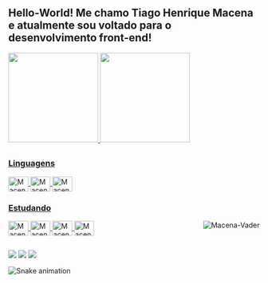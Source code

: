 ## Hello-World! Me chamo Tiago Henrique Macena e atualmente sou voltado para o desenvolvimento front-end!
<div style="display: center">
  <a href="https://github.com/thmacena">
 <img height="180em" src="https://github-readme-stats.vercel.app/api?username=thmacena&show_icons=true&theme=great-gatsby&include_all_commits=true&count_private=true"/>
  <img height="180em" src="https://github-readme-stats.vercel.app/api/top-langs/?username=thmacena&layout=compact&langs_count=7&theme=great-gatsby"/>
</div>
  
  ##
 
<div> 
  <h3>Linguagens</h3>
    <img align="center" alt="Macena-HTML" height="30" width="40" src="https://cdn.jsdelivr.net/gh/devicons/devicon/icons/html5/html5-plain.svg">
    <img align="center" alt="Macena-CSS" height="30" width="40" src="https://cdn.jsdelivr.net/gh/devicons/devicon/icons/css3/css3-plain.svg">
    <img align="center" alt="Macena-Js" height="30" width="40" src="https://cdn.jsdelivr.net/gh/devicons/devicon/icons/javascript/javascript-plain.svg">  
  <h3>Estudando</h3>
    <img align="center" alt="Macena-React" height="30" width="40" src="https://cdn.jsdelivr.net/gh/devicons/devicon/icons/react/react-original.svg">  
    <img align="center" alt="Macena-Python" height="30" width="40" src="https://cdn.jsdelivr.net/gh/devicons/devicon/icons/python/python-original.svg">  
    <img align="center" alt="Macena-Angular" height="30" width="40" src="https://cdn.jsdelivr.net/gh/devicons/devicon/icons/angularjs/angularjs-plain.svg">
    <img align="center" alt="Macena-Bootstrap" height="30" width="40" src="https://cdn.jsdelivr.net/gh/devicons/devicon/icons/bootstrap/bootstrap-plain.svg">
     <img align="right" alt="Macena-Vader" src="https://c.tenor.com/QFUWnfRIGPEAAAAM/darth-vader-star-wars.gif"</img> 
 <div>
  
 ##
  
  <div>
     <a href="https://instagram.com/thmacena" target="_blank"><img src="https://img.shields.io/badge/Instagram-E4405F?style=for-the-badge&logo=instagram&logoColor=white"   target="_blank"></a> 
    <a href = "mailto:t.hmacena@hotmail.com"><img src="https://img.shields.io/badge/Microsoft_Outlook-0078D4?style=for-the-badge&logo=microsoft-outlook&logoColor=white" target="_blank"></a>
    <a href="https://www.linkedin.com/in/thmacena/" target="_blank"><img src="https://img.shields.io/badge/-LinkedIn-%230077B5?style=for-the-badge&logo=linkedin&logoColor=white" target="_blank"></a> 
      
  
 
  ![Snake animation](https://github.com/thmacena/thmacena/blob/output/github-contribution-grid-snake.svg)
      
</div> 
      
